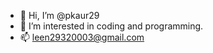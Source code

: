 - 👋 Hi, I’m @pkaur29
- 👀 I’m interested in coding and programming.
- 📫 leen29320003@gmail.com


<!---
pkaur29/pkaur29 is a ✨ special ✨ repository because its `README.md` (this file) appears on your GitHub profile.
You can click the Preview link to take a look at your changes.
--->
